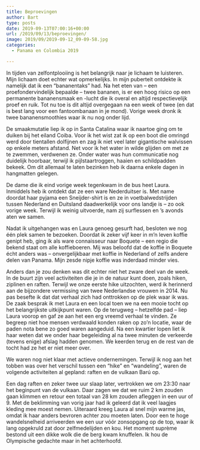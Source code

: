 ```yaml
---
title: Beproevingen
author: Bart
type: posts
date: 2019-09-13T07:00:16+00:00
url: /2019/09/13/beproevingen/
image: 2019/09/2019-09-12_09-09-58.jpg
categories:
  - Panama en Colombia 2019

---
```

In tijden van zelfontplooiing is het belangrijk naar je lichaam te luisteren. Mijn lichaam doet echter wat opmerkelijks. In mijn puberteit ontdekte ik namelijk dat ik een &#8220;bananentaks&#8221; had. Na het eten van &#8211; een proefondervindelijk bepaalde &#8211; twee bananen, is er een hoog risico op een permanente bananensmaak en -lucht die ik overal en altijd respectievelijk proef en ruik. Tot nu toe is dit altijd overgegaan na een week of twee (en dat is best lang voor een fantoombanaan in je mond). Vorige week dronk ik twee bananensmoothies waar ik nu nog onder lijd.

De smaakmutatie liep ik op in Santa Catalina waar ik naartoe ging om te duiken bij het eiland Coiba. Voor ik het wist zat ik op een boot die omringd werd door tientallen dolfijnen en zag ik niet veel later gigantische walvissen op enkele meters afstand. Net voor ik het water in wilde glijden om met ze te zwemmen, verdwenen ze. Onder water was hun communicatie nog duidelijk hoorbaar, terwijl ik pijlstaartroggen, haaien en schildpadden bekeek. Om dit allemaal te laten bezinken heb ik daarna enkele dagen in hangmatten gelegen.

De dame die ik eind vorige week tegenkwam in de bus heet Laura. Inmiddels heb ik ontdekt dat ze een ware Nederduitser is. Met name doordat haar pyjama een Sneijder-shirt is en ze in voetbalwedstrijden tussen Nederland en Duitsland daadwerkelijk voor ons landje is &#8211; zo ook vorige week. Terwijl ik weinig uitvoerde, nam zij surflessen en &#8217;s avonds aten we samen.

Nadat ik uitgehangen was en Laura genoeg gesurft had, besloten we nog één plek samen te bezoeken. Doordat ik zeker vijf keer in m&#8217;n leven koffie genipt heb, ging ik als ware connaisseur naar Boquete &#8211; een regio die bekend staat om alle koffieboeren. Mij was beloofd dat de koffie in Boquete écht anders was &#8211; onvergelijkbaar met koffie in Nederland of zelfs andere delen van Panama. Mijn zesde nipje koffie was inderdaad minder vies.

Anders dan je zou denken was dit echter niet het zware deel van de week. In de buurt zijn veel activiteiten die je in de natuur kunt doen, zoals hiken, ziplinen en raften. Terwijl we onze eerste hike uitzochten, werd ik herinnerd aan de bijzondere vermissing van twee Nederlandse vrouwen in 2014. Nu pas besefte ik dat dat verhaal zich had onttrokken op de plek waar ik was. De zaak besprak ik met Laura en een local toen we na een mooie tocht op het belangrijkste uitkijkpunt waren. Op de terugweg &#8211; hetzelfde pad &#8211; liep Laura voorop en gaf ze aan het een erg vreemd verhaal te vinden. Ze begreep niet hoe mensen verdwaald konden raken op zo&#8217;n locatie, waar de paden nota bene zo goed waren aangeduid. Na een kwartier lopen liet ik haar weten dat we onder haar begeleiding al na twee minuten de verkeerde (tevens enige) afslag hadden genomen. We keerden terug en de rest van de tocht had ze het er niet meer over.

We waren nog niet klaar met actieve ondernemingen. Terwijl ik nog aan het tobben was over het verschil tussen een &#8220;hike&#8221; en &#8220;wandeling&#8221;, waren de volgende activiteiten al gepland: raften en de vulkaan Barú op.

Een dag raften en zeker twee uur slaap later, vertrokken we om 23:30 naar het beginpunt van de vulkaan. Daar zagen we dat we ruim 2 km zouden gaan klimmen en retour een totaal van 28 km zouden afleggen in een uur of 9. Met de beklimming van vorig jaar had ik geleerd dat ik veel laagjes kleding mee moest nemen. Uiteraard kreeg Laura al snel mijn warme jas, omdat ik haar anders bevroren achter zou moeten laten. Door een te hoge wandelsnelheid arriveerden we een uur vóór zonsopgang op de top, waar ik lang opgekruld zat door zelfmedelijden en kou. Het moment suprème bestond uit een dikke wolk die de berg kwam knuffelen. Ik hou de Olympische gedachte maar in het achterhoofd.

